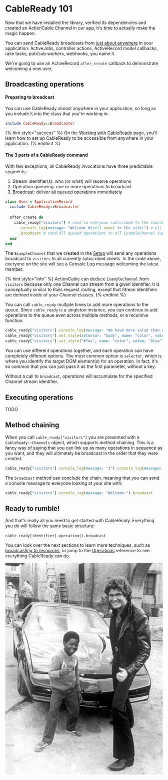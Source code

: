 # CableReady 101

Now that we have installed the library, verified its dependencies and created an ActionCable Channel in our app, it's time to actually make the magic happen.

You can send CableReady broadcasts from [just about anywhere](cableready-everywhere.md) in your application: ActiveJobs, controller actions, ActiveRecord model callbacks, rake tasks, pub/sub workers, webhooks, you name it.

We're going to use an ActiveRecord `after_create` callback to demonstrate welcoming a new user.

## Broadcasting operations

#### Preparing to broadcast

You can use CableReady almost anywhere in your application, so long as you include it into the class that you're working in:

```ruby
include CableReady::Broadcaster
```

{% hint style="success" %}
On the [Working with CableReady](usage.md#lets-get-comfortable) page, you'll learn how to set up CableReady to be accessible from anywhere in your application.
{% endhint %}

#### The 3 parts of a CableReady command

With few exceptions, all CableReady invocations have three predictable segments:

1. Stream identifier\(s\): who \(or what\) will receive operations
2. Operation queueing: one or more operations to broadcast
3. Broadcast: deliver all queued operations immediately

```ruby
class User < ApplicationRecord
  include CableReady::Broadcaster

  after_create do
    cable_ready["visitors"] # send to everyone subscribed to the channel streaming from "visitors"
      .console_log(message: "Welcome #{self.name} to the site!") # all users will see a message appear in their browser's Console Inspector
      .broadcast # send all queued operations to all ExampleChannel subscribers
  end
end
```

The `ExampleChannel` that we created in the [Setup](hello-world.md) will send any operations broadcast to `visitors` to all currently subscribed clients. In the code above, everyone on the site will see a Console Log message welcoming the latest member.

{% hint style="info" %}
ActionCable can deduce `ExampleChannel` from `visitors` because only one Channel can stream from a given identifier. It is conceptually similar to Rails request routing, except that Strean Identifiers are defined inside of your Channel classes.
{% endhint %}

You can call `cable_ready` multiple times to add more operations to the queue. Since `cable_ready` is a singleton instance, you can continue to add operations to the queue even across multiple methods, or a recursive function.

```ruby
cable_ready["visitors"].console_log(message: "We have more salad than we can eat.")
cable_ready["visitors"].set_style(selector: "body", name: "color", value: "red")
cable_ready["visitors"].set_style("#foo", name: "color", value: "blue")
```

You can use different operations together, and each operation can have completely different options. The most common option is `selector`, which is where you identify the target DOM element\(s\) for an operation. In fact, it's so common that you can just pass it as the first parameter, without a key.

Without a call to `broadcast`, operations will accumulate for the specified Channel stream identifier.

## Executing operations

TODO

## Method chaining

When you call `cable_ready["visitors"]` you are presented with a `CableReady::Channels` object, which supports method chaining. This is a fancy way of saying that you can link up as many operations in sequence as you want, and they will ultimately be broadcast in the order that they were created.

```ruby
cable_ready["visitors"].console_log(message: "1").console_log(message: "2")
```

The `broadcast` method can conclude the chain, meaning that you can send a console message to everyone looking at your site with:

```ruby
cable_ready["visitors"].console_log(message: "Welcome!").broadcast
```

## Ready to rumble!

And that's really all you need to get started with CableReady. Everything you do will follow the same basic structure:

`cable_ready[identifier].operation().broadcast`

You can look over the next sections to learn more techniques, such as [broadcasting to resources](broadcasting-to-resources.md#stream_for-and-broadcast_to), or jump to the [Operations](reference/operations/) reference to see everything CableReady can do.

![](.gitbook/assets/hasselhoff.jpg)

